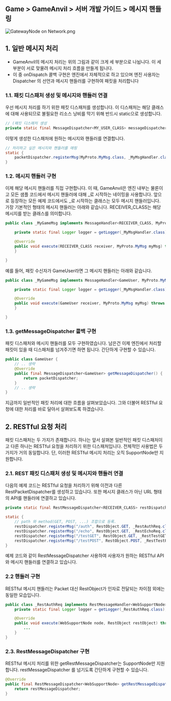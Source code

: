 ## Game > GameAnvil > 서버 개발 가이드 > 메시지 핸들링

![GatewayNode on Network.png](https://static.toastoven.net/prod_gameanvil/images/three_steps_for_message_process.png)

## 1. 일반 메시지 처리

* GameAnvil의 메시지 처리는 위의 그림과 같이 크게 세 부분으로 나뉩니다. 이 세 부분이 서로 맞물려 메시지 처리 흐름을 만들게 됩니다.
* 이 중 onDispatch 콜백 구현은 엔진에서 자체적으로 하고 있으며 엔진 사용자는 Dispatcher 의 선언과 메시지 핸들러를 구현하여 패킷을 처리합니다

### 1.1. 패킷 디스패처 생성 및 메시지와 핸들러 연결

우선 메시지 처리를 하기 위한 패킷 디스패처를 생성합니다. 이 디스패처는 해당 클래스에 대해 사용되므로 불필요한 리소스 낭비를 막기 위해 반드시 static으로 생성합니다.

```java
// (패킷 디스패처 생성    
private static final MessageDispatcher<MY_USER_CLASS> messageDispatcher = new MessageDispatcher<>();
```

이렇게 생성한 디스패처에 원하는 메시지와 핸들러를 연결합니다.

```java
// 처리하고 싶은 메시지와 핸들러를 매핑
static {
    packetDispatcher.registerMsg(MyProto.MyMsg.class, _MyMsgHandler.class);
}
```


### 1.2. 메시지 핸들러 구현

이제 해당 메시지 핸들러를 직접 구현합니다. 이 때, GameAnvil은 엔진 내부는 물론이고 모든 샘플 코드에서 메시지 핸들러에 대해 _로 시작하는 네이밍을 사용합니다. 앞으로 등장하는 모든 예제 코드에서도 _로 시작하는 클래스는 모두 메시지 핸들러입니다.  가장 기본적인 형태의 메시지 핸들러는 아래와 같습니다. RECEIVER_CLASS는 해당 메시지를 받는 클래스를 의미합니다.

```java
public class _MyGameMsg implements MessageHandler<RECEIVER_CLASS, MyProto.MyMsg> {

    private static final Logger logger = getLogger(_MyMsgHandler.class);

    @Override
    public void execute(RECEIVER_CLASS receiver, MyProto.MyMsg myMsg) throws SuspendExecution {
    }

}
```

예를 들어, 패킷 수신자가 GameUser라면 그 메시지 핸들러는 아래와 같습니다.

```java
public class _MyGameMsg implements MessageHandler<GameUser, MyProto.MyMsg> {

    private static final Logger logger = getLogger(_MyMsgHandler.class);

    @Override
    public void execute(GameUser receiver, MyProto.MyMsg myMsg) throws SuspendExecution {
    }

}
```


### 1.3. getMessageDispatcher 콜백 구현

패킷 디스패처와 메시지 핸들러를 모두 구현하였습니다. 남은건 이제 엔진에서 처리할 패킷이 있을 때 디스패처를 넘겨주기면 하면 됩니다. 간단하게 구현할 수 있습니다.

```java
public class GameUser {
    // .. 생략
    @Override
    public final MessageDispatcher<GameUser> getMessageDispatcher() {
        return packetDispatcher;
    }
    // .. 생략
}
```

지금까지 일반적인 패킷 처리에 대한 흐름을 살펴보았습니다. 그와 더불어 RESTful 요청에 대한 처리를 바로 달아서 살펴보도록 하겠습니다.



## 2. RESTful 요청 처리

패킷 디스패처는 두 가지가 존재합니다. 하나는 앞서 살펴본 일반적인 패킷 디스패처이고 다른 하나는 RESTful 요청을 처리하기 위한 디스패처입니다. 전체적인 사용법은 두 가지가 거의 동일합니다.  단, 이러한 RESTful 메시지 처리는 오직 SupportNode만 지원합니다. 



### 2.1. REST 패킷 디스패처 생성 및 메시지와 핸들러 연결

다음의 예제 코드는 RESTful 요청을 처리하기 위해 이전과 다른 RestPacketDispatcher를 생성하고 있습니다. 또한 메시지 클래스가 아닌 URL 형태의 API를 핸들러에 연결하고 있습니다.

```java
private static final RestMessageDispatcher<RECEIVER_CLASS> restDispatcher = new RestMessageDispatcher<>();

static {
    // path 와 method(GET, POST, ...) 조합으로 등록.
    restDispatcher.registerMsg("/auth", RestObject.GET, _RestAuthReq.class);
    restDispatcher.registerMsg("/echo", RestObject.GET, _RestEchoReq.class);
    restDispatcher.registerMsg("/testGET", RestObject.GET, _RestTestGET.class);
    restDispatcher.registerMsg("/testPOST", RestObject.POST, _RestTestPOST.class);
}
```

예제 코드와 같이 RestMessageDispatcher 사용하여 사용자가 원하는 RESTful API와 메시지 핸들러를 연결하고 있습니다.



### 2.2 핸들러 구현

RESTful 메시지 핸들러는 Packet 대신 RestObject가 인자로 전달되는 차이점 외에는 동일한 모습입니다. 

```java
public class _RestAuthReq implements RestMessageHandler<WebSupportNode> {
    private static final Logger logger = getLogger(_RestAuthReq.class);

    @Override
    public void execute(WebSupportNode node, RestObject restObject) throws SuspendExecution {
		...
    }  
}
```



### 2.3. RestMessageDispatcher 구현

RESTful 메시지 처리를 위한 getRestMessageDispatcher는 SupportNode만 지원합니다. restMessageDispatcher 를 넘기도록 간단하게 구현할 수 있습니다.
```java
@Override
public final RestMessageDispatcher<WebSupportNode> getRestMessageDispatcher() {
    return restMessageDispatcher;
}
```
